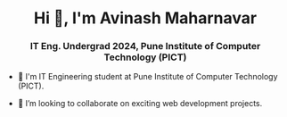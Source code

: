<h1 align="center">Hi 👋, I'm Avinash Maharnavar</h1>
<h3 align="center">IT Eng. Undergrad 2024, Pune Institute of Computer Technology (PICT)</h3>

- 🔭 I'm IT Engineering student at Pune Institute of Computer Technology (PICT).<br/>

- 👯 I’m looking to collaborate on exciting web development projects.
<br/>


<!--
[![Anurag's GitHub stats](https://github-readme-stats.vercel.app/api?username=Avi8010&show_icons=true&theme=merko)](https://github.com/anuraghazra/github-readme-stats)

[![Top Langs](https://github-readme-stats.vercel.app/api/top-langs/?username=Avi8010&hide=jupyter%20notebook&langs_count=8&layout=compact&theme=radical&show_icons=true)](https://github.com/anuraghazra/github-readme-stats)



<!--
**Avi8010/Avi8010** is a ✨ _special_ ✨ repository because its `README.md` (this file) appears on your GitHub profile.

Here are some ideas to get you started:

- 🔭 I’m currently working on ...
- 🌱 I’m currently learning ...
- 👯 I’m looking to collaborate on ...
- 🤔 I’m looking for help with ...
- 💬 Ask me about ...
- 📫 How to reach me: ...
- 😄 Pronouns: ...
- ⚡ Fun fact: ...
-->
